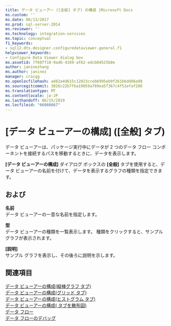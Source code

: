 ```yaml
---
title: データ ビューアー ([全般] タブ) の構成 |Microsoft Docs
ms.custom: ''
ms.date: 06/13/2017
ms.prod: sql-server-2014
ms.reviewer: ''
ms.technology: integration-services
ms.topic: conceptual
f1_keywords:
- sql12.dts.designer.configuredataviewer.general.f1
helpviewer_keywords:
- Configure Data Viewer dialog box
ms.assetid: 7f60ff18-9ad6-4169-af62-edcb04525b0e
author: janinezhang
ms.author: janinez
manager: craigg
ms.openlocfilehash: a482a4d615c12023cceb6995eb9f261b6dd86a98
ms.sourcegitcommit: 3026c22b7fba19059a769ea5f367c4f51efaf286
ms.translationtype: MT
ms.contentlocale: ja-JP
ms.lasthandoff: 06/15/2019
ms.locfileid: "66060667"
---
```

# <a name="configure-data-viewer-general-tab"></a>[データ ビューアーの構成] ([全般] タブ)
  データ ビューアーは、パッケージ実行中にデータが 2 つのデータ フロー コンポーネントを接続するパスを移動するときに、データを表示します。  
  
 **[データ ビューアーの構成]** ダイアログ ボックスの **[全般]** タブを使用すると、データ ビューアーの名前を付けて、データを表示するグラフの種類を指定できます。  
  
## <a name="options"></a>および  
 **名前**  
 データ ビューアーの一意な名前を指定します。  
  
 **型**  
 データ ビューアーの種類を一覧表示します。 種類をクリックすると、サンプル グラフが表示されます。  
  
 **[説明]**  
 サンプル グラフを表示し、その後ろに説明を示します。  
  
## <a name="see-also"></a>関連項目  
 [データ ビューアーの構成&#40;縦棒グラフ タブ&#41;](../../2014/integration-services/configure-data-viewer-column-chart-tab.md)   
 [データ ビューアーの構成&#40;グリッド タブ&#41;](../../2014/integration-services/configure-data-viewer-grid-tab.md)   
 [データ ビューアーの構成&#40;ヒストグラム タブ&#41;](../../2014/integration-services/configure-data-viewer-histogram-tab.md)   
 [データ ビューアーの構成&#40; タブを散布図&#41;](../../2014/integration-services/configure-data-viewer-scatter-plot-tab.md)   
 [データ フロー](data-flow/data-flow.md)   
 [データ フローのデバッグ](troubleshooting/debugging-data-flow.md)  
  
  
